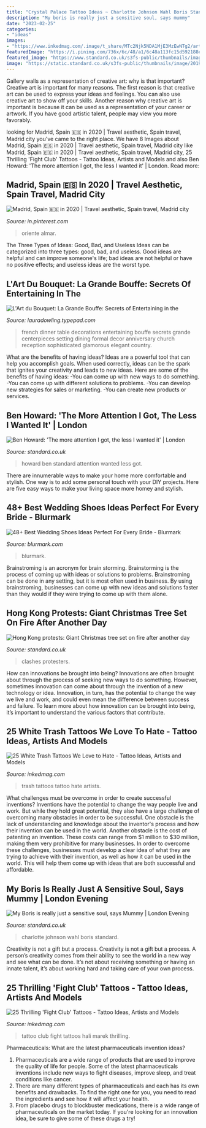 ```yaml
---
title: "Crystal Palace Tattoo Ideas ~ Charlotte Johnson Wahl Boris Standard"
description: "My boris is really just a sensitive soul, says mummy"
date: "2023-02-25"
categories:
- "ideas"
images:
- "https://www.inkedmag.com/.image/t_share/MTc2Njk5NDA1MjE3MzEwNTg2/artist--marek-hali--tyler-durden-fight-club-tattoo_19193123938.jpg"
featuredImage: "https://i.pinimg.com/736x/6c/48/a1/6c48a113fc15d592188ec91e816076d8.jpg"
featured_image: "https://www.standard.co.uk/s3fs-public/thumbnails/image/2014/08/28/17/howard_1.jpg"
image: "https://static.standard.co.uk/s3fs-public/thumbnails/image/2019/11/12/14/HongKongXmas121119a.jpg"
---
```



Gallery walls as a representation of creative art: why is that important?
Creative art is important for many reasons. The first reason is that creative art can be used to express your ideas and feelings. You can also use creative art to show off your skills. Another reason why creative art is important is because it can be used as a representation of your career or artwork. If you have good artistic talent, people may view you more favorably.

	

		
looking for Madrid, Spain 🇪🇸 in 2020 | Travel aesthetic, Spain travel, Madrid city you've came to the right place. We have 8 Images about Madrid, Spain 🇪🇸 in 2020 | Travel aesthetic, Spain travel, Madrid city like Madrid, Spain 🇪🇸 in 2020 | Travel aesthetic, Spain travel, Madrid city, 25 Thrilling &#039;Fight Club&#039; Tattoos - Tattoo Ideas, Artists and Models and also Ben Howard: &#039;The more attention I got, the less I wanted it&#039; | London. Read more:
		
    
## Madrid, Spain 🇪🇸 In 2020 | Travel Aesthetic, Spain Travel, Madrid City

<img loading=lazy src="https://i.pinimg.com/736x/6c/48/a1/6c48a113fc15d592188ec91e816076d8.jpg" onerror="this.onerror=null;this.src='https://tse3.mm.bing.net/th?id=OIP.L6lczQxue_iD5Dl_m7u5uAHaLR&amp;pid=15.1';" alt="Madrid, Spain 🇪🇸 in 2020 | Travel aesthetic, Spain travel, Madrid city">

_Source: in.pinterest.com_

>oriente almar. 

	

The Three Types of Ideas: Good, Bad, and Useless
Ideas can be categorized into three types: good, bad, and useless. Good ideas are helpful and can improve someone's life; bad ideas are not helpful or have no positive effects; and useless ideas are the worst type.

    
## L&#039;Art Du Bouquet: La Grande Bouffe: Secrets Of Entertaining In The

<img loading=lazy src="https://lauradowling.typepad.com/.a/6a01116861ae10970c01156fd1bd94970b-600wi" onerror="this.onerror=null;this.src='https://tse4.mm.bing.net/th?id=OIP.XS1mBrCvOmyUQ3Up3vHR_wHaHe&amp;pid=15.1';" alt="L&#039;Art du Bouquet: La Grande Bouffe: Secrets of Entertaining in the">

_Source: lauradowling.typepad.com_

>french dinner table decorations entertaining bouffe secrets grande centerpieces setting dining formal decor anniversary church reception sophisticated glamorous elegant country. 

	

What are the benefits of having ideas?
Ideas are a powerful tool that can help you accomplish goals. When used correctly, ideas can be the spark that ignites your creativity and leads to new ideas. Here are some of the benefits of having ideas: 
-You can come up with new ways to do something. 
-You can come up with different solutions to problems. 
-You can develop new strategies for sales or marketing. 
-You can create new products or services.

    
## Ben Howard: &#039;The More Attention I Got, The Less I Wanted It&#039; | London

<img loading=lazy src="https://www.standard.co.uk/s3fs-public/thumbnails/image/2014/08/28/17/howard_1.jpg" onerror="this.onerror=null;this.src='https://tse1.mm.bing.net/th?id=OIP.F4o8G2Y7gD5zoz5gCg0mlQHaE8&amp;pid=15.1';" alt="Ben Howard: &#039;The more attention I got, the less I wanted it&#039; | London">

_Source: standard.co.uk_

>howard ben standard attention wanted less got. 

	

There are innumerable ways to make your home more comfortable and stylish. One way is to add some personal touch with your DIY projects. Here are five easy ways to make your living space more homey and stylish.

    
## 48+ Best Wedding Shoes Ideas Perfect For Every Bride - Blurmark

<img loading=lazy src="https://www.blurmark.com/wp-content/uploads/2017/02/Gorgeous-Wedding-Shoes.jpg" onerror="this.onerror=null;this.src='https://tse1.mm.bing.net/th?id=OIP.mZTAFdEpEH0aF692ORJyBgHaHa&amp;pid=15.1';" alt="48+ Best Wedding Shoes Ideas Perfect For Every Bride - Blurmark">

_Source: blurmark.com_

>blurmark. 

	

Brainstroming is an acronym for brain storming. Brainstorming is the process of coming up with ideas or solutions to problems. Brainstroming can be done in any setting, but it is most often used in business. By using brainstroming, businesses can come up with new ideas and solutions faster than they would if they were trying to come up with them alone.

    
## Hong Kong Protests: Giant Christmas Tree Set On Fire After Another Day

<img loading=lazy src="https://static.standard.co.uk/s3fs-public/thumbnails/image/2019/11/12/14/HongKongXmas121119a.jpg" onerror="this.onerror=null;this.src='https://tse4.mm.bing.net/th?id=OIP.-EMvHbxpBB9qrgdKH6LpEwHaE7&amp;pid=15.1';" alt="Hong Kong protests: Giant Christmas tree set on fire after another day">

_Source: standard.co.uk_

>clashes protesters. 

	

How can innovations be brought into being?
Innovations are often brought about through the process of seeking new ways to do something. However, sometimes innovation can come about through the invention of a new technology or idea. Innovation, in turn, has the potential to change the way we live and work, and could even mean the difference between success and failure. To learn more about how innovation can be brought into being, it’s important to understand the various factors that contribute.

    
## 25 White Trash Tattoos We Love To Hate - Tattoo Ideas, Artists And Models

<img loading=lazy src="https://www.inkedmag.com/.image/t_share/MTY1NDI2MzkzODE4MTQ2MjU4/white-trash-fb.jpg" onerror="this.onerror=null;this.src='https://tse2.mm.bing.net/th?id=OIP.G-E58lJI3MsbAgPCpGKvuAHaD4&amp;pid=15.1';" alt="25 White Trash Tattoos We Love to Hate - Tattoo Ideas, Artists and Models">

_Source: inkedmag.com_

>trash tattoos tattoo hate artists. 

	

What challenges must be overcome in order to create successful inventions?
Inventions have the potential to change the way people live and work. But while they hold great potential, they also have a large challenge of overcoming many obstacles in order to be successful. One obstacle is the lack of understanding and knowledge about the inventor's process and how their invention can be used in the world. Another obstacle is the cost of patenting an invention. These costs can range from $1 million to $30 million, making them very prohibitive for many businesses. In order to overcome these challenges, businesses must develop a clear idea of what they are trying to achieve with their invention, as well as how it can be used in the world. This will help them come up with ideas that are both successful and affordable.

    
## My Boris Is Really Just A Sensitive Soul, Says Mummy | London Evening

<img loading=lazy src="https://www.standard.co.uk/s3fs-public/thumbnails/image/2013/07/29/16/Charlotte-Johnson-Wahl.jpg" onerror="this.onerror=null;this.src='https://tse2.mm.bing.net/th?id=OIP.VTIQ_B_lS1dcPMAowNrdwAHaE8&amp;pid=15.1';" alt="My Boris is really just a sensitive soul, says Mummy | London Evening">

_Source: standard.co.uk_

>charlotte johnson wahl boris standard. 

	

Creativity is not a gift but a process.
Creativity is not a gift but a process. A person’s creativity comes from their ability to see the world in a new way and see what can be done. It’s not about receiving something or having an innate talent, it’s about working hard and taking care of your own process.

    
## 25 Thrilling &#039;Fight Club&#039; Tattoos - Tattoo Ideas, Artists And Models

<img loading=lazy src="https://www.inkedmag.com/.image/t_share/MTc2Njk5NDA1MjE3MzEwNTg2/artist--marek-hali--tyler-durden-fight-club-tattoo_19193123938.jpg" onerror="this.onerror=null;this.src='https://tse3.mm.bing.net/th?id=OIP.5q7qfY6lXrBb80jFv6EVGAHaGa&amp;pid=15.1';" alt="25 Thrilling &#039;Fight Club&#039; Tattoos - Tattoo Ideas, Artists and Models">

_Source: inkedmag.com_

>tattoo club fight tattoos hali marek thrilling. 

	

Pharmaceuticals: What are the latest pharmaceuticals invention ideas?
1. Pharmaceuticals are a wide range of products that are used to improve the quality of life for people. Some of the latest pharmaceuticals inventions include new ways to fight diseases, improve sleep, and treat conditions like cancer.
2. There are many different types of pharmaceuticals and each has its own benefits and drawbacks. To find the right one for you, you need to read the ingredients and see how it will affect your health.
3. From placebo drugs to blockbuster medications, there is a wide range of pharmaceuticals on the market today. If you're looking for an innovation idea, be sure to give some of these drugs a try!

